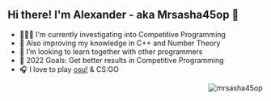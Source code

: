 ## Hi there! I'm Alexander - aka Mrsasha45op 👋

- 👨🏼‍💻 I'm currently investigating into Competitive Programming
- 🔢 Also improving my knowledge in C++ and Number Theory
- 🤙 I’m looking to learn together with other programmers
- 🥇 2022 Goals: Get better results in Competitive Programming
- 🎧 I love to play [osu!][osu] & CS:GO

<img align="right" src="https://github-readme-stats.vercel.app/api?username=mrsasha45op&show_icons=true&theme=tokyonight" alt="mrsasha45op" />


[osu]: https://osu.ppy.sh/users/12289422
[twitch]: https://twitch.tv/mrsasha45op
[sanek]: https://sanek.tech
